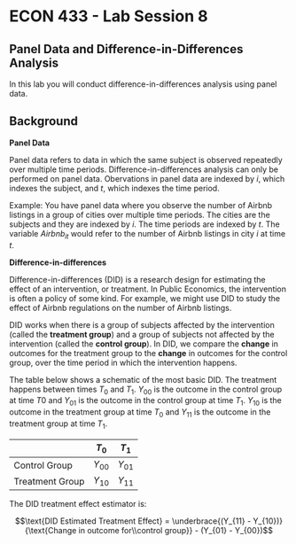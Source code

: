 # ECON 433 - Lab Session 8
## Panel Data and Difference-in-Differences Analysis

In this lab you will conduct difference-in-differences analysis using panel data.

## Background

**Panel Data** 

Panel data refers to data in which the same subject is observed repeatedly over multiple time periods. Difference-in-differences analysis can only be performed on panel data. Obervations in panel data are indexed by $i$, which indexes the subject, and $t$, which indexes the time period. 

Example: You have panel data where you observe the number of Airbnb listings in a group of cities over multiple time periods. The cities are the subjects and they are indexed by $i$. The time periods are indexed by $t$. The variable $Airbnb_{it}$ would refer to the number of Airbnb listings in city $i$ at time $t$.

**Difference-in-differences**

Difference-in-differences (DID) is a research design for estimating the effect of an intervention, or treatment. In Public Economics, the intervention is often a policy of some kind. For example, we might use DID to study the effect of Airbnb regulations on the number of Airbnb listings.

DID works when there is a group of subjects affected by the intervention (called the **treatment group**) and a group of subjects not affected by the intervention (called the **control group**). In DID, we compare the **change** in outcomes for the treatment group to the **change** in outcomes for the control group, over the time period in which the intervention happens.

The table below shows a schematic of the most basic DID. The treatment happens between times $T_0$ and $T_1$. $Y_{00}$ is the outcome in the control group at time $T0$ and $Y_{01}$ is the outcome in the control group at time $T_1$. $Y_{10}$ is the outcome in the treatment group at time $T_0$ and $Y_{11}$ is the outcome in the treatment group at time $T_1$.

|                   | $T_0$    | $T_1$    |
| ----------------- | -------- | -------- |
| Control Group     | $Y_{00}$ | $Y_{01}$ |
| Treatment Group   | $Y_{10}$ | $Y_{11}$ |

The DID treatment effect estimator is:

$$\text{DID Estimated Treatment Effect} = \underbrace{(Y_{11} - Y_{10})}{\text{Change in outcome for\\control group}} - (Y_{01} - Y_{00})$$


